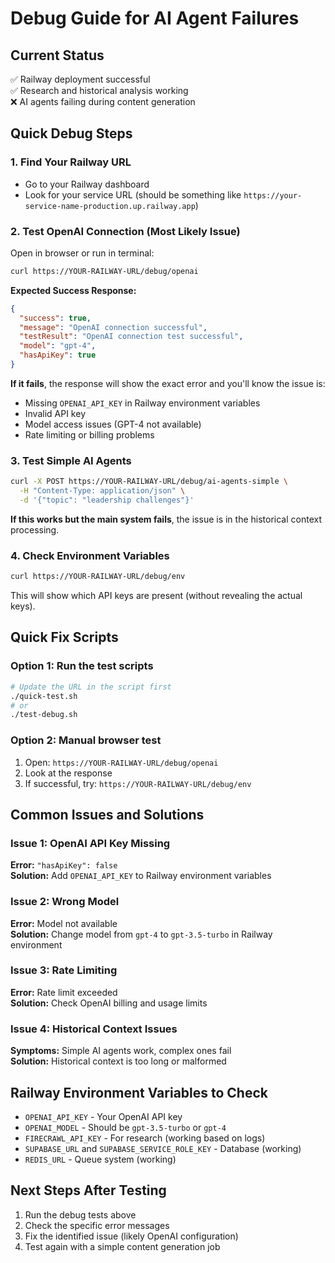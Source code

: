 # Debug Guide for AI Agent Failures

## Current Status
✅ Railway deployment successful  
✅ Research and historical analysis working  
❌ AI agents failing during content generation  

## Quick Debug Steps

### 1. Find Your Railway URL
- Go to your Railway dashboard
- Look for your service URL (should be something like `https://your-service-name-production.up.railway.app`)

### 2. Test OpenAI Connection (Most Likely Issue)
Open in browser or run in terminal:
```bash
curl https://YOUR-RAILWAY-URL/debug/openai
```

**Expected Success Response:**
```json
{
  "success": true,
  "message": "OpenAI connection successful",
  "testResult": "OpenAI connection test successful",
  "model": "gpt-4",
  "hasApiKey": true
}
```

**If it fails**, the response will show the exact error and you'll know the issue is:
- Missing `OPENAI_API_KEY` in Railway environment variables
- Invalid API key
- Model access issues (GPT-4 not available)
- Rate limiting or billing problems

### 3. Test Simple AI Agents
```bash
curl -X POST https://YOUR-RAILWAY-URL/debug/ai-agents-simple \
  -H "Content-Type: application/json" \
  -d '{"topic": "leadership challenges"}'
```

**If this works but the main system fails**, the issue is in the historical context processing.

### 4. Check Environment Variables
```bash
curl https://YOUR-RAILWAY-URL/debug/env
```

This will show which API keys are present (without revealing the actual keys).

## Quick Fix Scripts

### Option 1: Run the test scripts
```bash
# Update the URL in the script first
./quick-test.sh
# or
./test-debug.sh
```

### Option 2: Manual browser test
1. Open: `https://YOUR-RAILWAY-URL/debug/openai`
2. Look at the response
3. If successful, try: `https://YOUR-RAILWAY-URL/debug/env`

## Common Issues and Solutions

### Issue 1: OpenAI API Key Missing
**Error:** `"hasApiKey": false`  
**Solution:** Add `OPENAI_API_KEY` to Railway environment variables

### Issue 2: Wrong Model
**Error:** Model not available  
**Solution:** Change model from `gpt-4` to `gpt-3.5-turbo` in Railway environment

### Issue 3: Rate Limiting
**Error:** Rate limit exceeded  
**Solution:** Check OpenAI billing and usage limits

### Issue 4: Historical Context Issues
**Symptoms:** Simple AI agents work, complex ones fail  
**Solution:** Historical context is too long or malformed

## Railway Environment Variables to Check
- `OPENAI_API_KEY` - Your OpenAI API key
- `OPENAI_MODEL` - Should be `gpt-3.5-turbo` or `gpt-4`
- `FIRECRAWL_API_KEY` - For research (working based on logs)
- `SUPABASE_URL` and `SUPABASE_SERVICE_ROLE_KEY` - Database (working)
- `REDIS_URL` - Queue system (working)

## Next Steps After Testing
1. Run the debug tests above
2. Check the specific error messages
3. Fix the identified issue (likely OpenAI configuration)
4. Test again with a simple content generation job